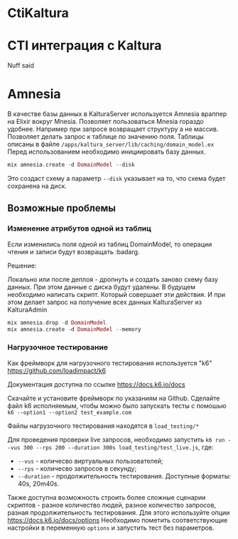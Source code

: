 # CtiKaltura

# CTI интеграция с Kaltura

Nuff said

# Amnesia
В качестве базы данных в KalturaServer используется Amnesia враппер на Elixir вокруг Mnesia.
Позволяет пользоваться Mnesia гораздо удобнее. Например при запросе возвращает структуру а не массив. 
Позволяет делать запрос к таблице по значению поля.
Таблицы описаны в файле `/apps/kaltura_server/lib/caching/domain_model.ex`
Перед использованием необходимо инициировать базу данных.

```elixir
mix amnesia.create -d DomainModel --disk
```

Это создаст схему а параметр `--disk` указывает на то, что схема будет сохранена на диск.

## Возможные проблемы

### Изменение атрибутов одной из таблиц

Если изменились поля одной из таблиц DomainModel, то операции чтения и записи будут возвращать :badarg.

Решение:

Локально или после деплоя - дропнуть и создать заново схему базу данных.
При этом данные с диска будут удалены. В будущем необходимо написать скрипт. Который совершает эти действия.
И при этом делает запрос на получение всех данных KalturaServer из KalturaAdmin

```elixir
mix amnesia.drop -d DomainModel
mix amnesia.create -d DomainModel --memory
```


### Нагрузочное тестирование

Как фреймворк для нагрузочного тестирования используется "k6" https://github.com/loadimpact/k6

Документация доступна по ссылке https://docs.k6.io/docs

Скачайте и установите фреймворк по указаниям на Github.
Сделайте файл k6 исполняемым, чтобы можно было запускать тесты с помошью `k6 --option1 --option2 test_example.com` 

Файлы нагрузочного тестирования находятся в `load_testing/*`

Для проведения проверки live запросов, необходимо запустить
`k6 run --vus 300 --rps 200 --duration 300s load_testing/test_live.js`, где:

* `--vus` - количесво виртуальных пользователей;
* `--rps` - количесво запросов в секунду;
* `--duration` - продолжительность тестирования. Доступные форматы: 40s, 20m40s.

Также доступна возможность строить более сложные сценарии скриптов - разное количество людей, разное количество 
запросов, разная продолжительность тестирования. Для этого используйте опции https://docs.k6.io/docs/options 
Необходимо пометить соответствующие настройки в переменную `options` и запустить тест без параметров. 
